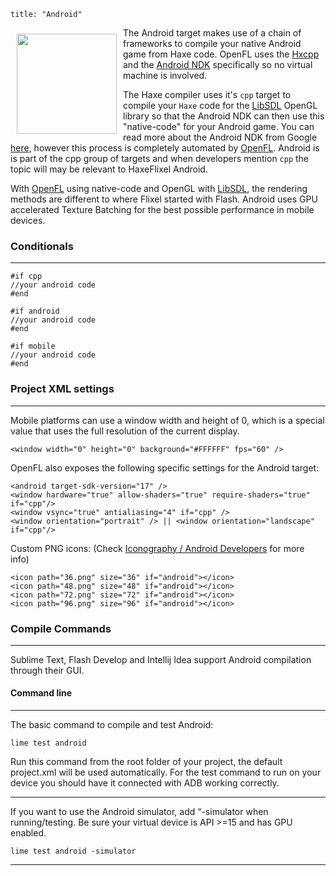 ```
title: "Android"
```

<img src="/images/targets/android-logo.svg" width="160px" style="float:left; padding:10px" />

The Android target makes use of a chain of frameworks to compile your native Android game from Haxe code. OpenFL uses the [Hxcpp](http://lib.haxe.org/p/hxcpp) and the [Android NDK](http://developer.android.com/tools/sdk/ndk/index.html) specifically so no virtual machine is involved.

The Haxe compiler uses it's ```cpp``` target to compile your ```Haxe``` code for the [LibSDL](http://libsdl.org) OpenGL library so that the Android NDK can then use this "native-code" for your Android game. You can read more about the Android NDK from Google [here](http://developer.android.com/tools/sdk/ndk/index.html), however this process is completely automated by [OpenFL](http://openfl.org). Android is is part of the cpp group of targets and when developers mention ```cpp``` the topic will may be relevant to HaxeFlixel Android.

With [OpenFL](http://openfl.org) using native-code and OpenGL with [LibSDL](http://libsdl.org), the rendering methods are different to where Flixel started with Flash. Android uses GPU accelerated Texture Batching for the best possible performance in mobile devices.

### Conditionals
----

```
#if cpp
//your android code
#end

#if android
//your android code
#end

#if mobile
//your android code
#end
```

### Project XML settings
----

Mobile platforms can use a window width and height of 0, which is a special value that uses the full resolution of the current display.

```
<window width="0" height="0" background="#FFFFFF" fps="60" />
```

OpenFL also exposes the following specific settings for the Android target:

```
<android target-sdk-version="17" />
<window hardware="true" allow-shaders="true" require-shaders="true" if="cpp"/>
<window vsync="true" antialiasing="4" if="cpp" />
<window orientation="portrait" /> || <window orientation="landscape" if="cpp"/>
```

Custom PNG icons: (Check [Iconography / Android Developers](http://developer.android.com/design/style/iconography.html) for more info)

```
<icon path="36.png" size="36" if="android"></icon>
<icon path="48.png" size="48" if="android"></icon>
<icon path="72.png" size="72" if="android"></icon>
<icon path="96.png" size="96" if="android"></icon>
```


### Compile Commands
----

Sublime Text, Flash Develop and Intellij Idea support Android compilation through their GUI.

#### Command line
----

The basic command to compile and test Android:

```
lime test android
```

Run this command from the root folder of your project, the default project.xml will be used automatically. For the test command to run on your device you should have it connected with ADB working correctly.

----

If you want to use the Android simulator, add “-simulator when running/testing. Be sure your virtual device is API >=15 and has GPU enabled.

```
lime test android -simulator
```

----
